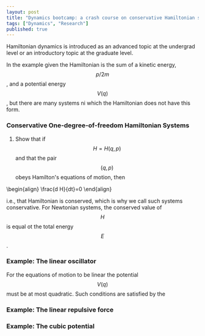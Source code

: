 ```yaml
---
layout: post
title: "Dynamics bootcamp: a crash course on conservative Hamiltonian systems"
tags: ["Dynamics", "Research"]
published: true
---
```


Hamiltonian dynamics is introduced as an advanced topic at the undergrad level or an introductory topic at the graduate level.

In the example given the Hamiltonian is the sum of a kinetic energy, $$p/2m$$, and a potential energy $$V(q)$$, but there are many systems ni which the Hamiltonian does not have this form.


### Conservative One-degree-of-freedom Hamiltonian Systems

1. Show that if $$H=H(q,p)$$ and that the pair $$(q,p)$$ obeys Hamilton's equations of motion, then

\begin{align}
\frac{d H}{dt}=0
\end{align}

i.e., that Hamiltonian is conserved, which is why we call such systems conservative.
For Newtonian systems, the conserved value of $$H$$ is equal ot the total energy $$E$$.

### Example: The linear oscillator

For the equations of motion to be linear the potential $$V(q)$$ must be at most quadratic. Such conditions are satisfied by the

### Example: The linear repulsive force


### Example: The cubic potential
